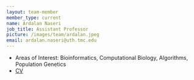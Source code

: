 ```yaml
---
layout: team-member
member_type: current
name: Ardalan Naseri 
job_title: Assistant Professor
picture: /images/team/ardalan.jpeg
email: ardalan.naseri@uth.tmc.edu
---
```


- Areas of Interest: Bioinformatics, Computational Biology, Algorithms, Population Genetics
- [CV](https://www.dropbox.com/s/y35r3qm262aj71x/cv_may_2022.pdf?dl=0)

